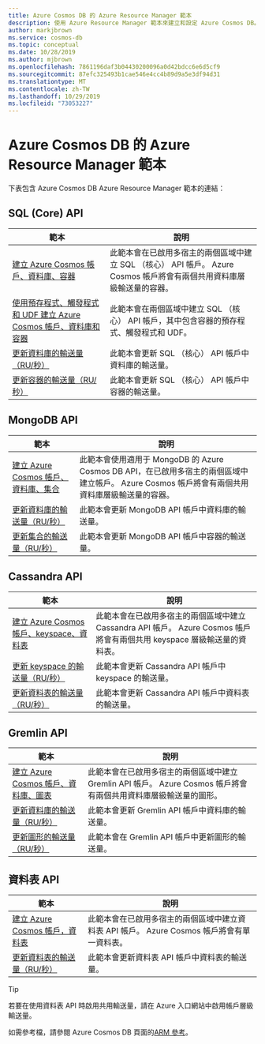 ```yaml
---
title: Azure Cosmos DB 的 Azure Resource Manager 範本
description: 使用 Azure Resource Manager 範本來建立和設定 Azure Cosmos DB。
author: markjbrown
ms.service: cosmos-db
ms.topic: conceptual
ms.date: 10/28/2019
ms.author: mjbrown
ms.openlocfilehash: 7861196daf3b04430200096a0d42bdcc6e6d5cf9
ms.sourcegitcommit: 87efc325493b1cae546e4cc4b89d9a5e3df94d31
ms.translationtype: MT
ms.contentlocale: zh-TW
ms.lasthandoff: 10/29/2019
ms.locfileid: "73053227"
---
```

# <a name="azure-resource-manager-templates-for-azure-cosmos-db"></a>Azure Cosmos DB 的 Azure Resource Manager 範本

下表包含 Azure Cosmos DB Azure Resource Manager 範本的連結：

## <a name="sql-core-api"></a>SQL (Core) API

|**範本**|**說明**|
|---|---|
|[建立 Azure Cosmos 帳戶、資料庫、容器](manage-sql-with-resource-manager.md#create-resource) | 此範本會在已啟用多宿主的兩個區域中建立 SQL （核心） API 帳戶。 Azure Cosmos 帳戶將會有兩個共用資料庫層級輸送量的容器。 |
|[使用預存程式、觸發程式和 UDF 建立 Azure Cosmos 帳戶、資料庫和容器](manage-sql-with-resource-manager.md#create-sproc) | 此範本會在兩個區域中建立 SQL （核心） API 帳戶，其中包含容器的預存程式、觸發程式和 UDF。 |
|[更新資料庫的輸送量（RU/秒）](manage-sql-with-resource-manager.md#database-ru-update) | 此範本會更新 SQL （核心） API 帳戶中資料庫的輸送量。 |
|[更新容器的輸送量（RU/秒）](manage-sql-with-resource-manager.md#container-ru-update) | 此範本會更新 SQL （核心） API 帳戶中容器的輸送量。 |

## <a name="mongodb-api"></a>MongoDB API

|**範本**|**說明**|
|---| ---|
|[建立 Azure Cosmos 帳戶、資料庫、集合](manage-mongodb-with-resource-manager.md#create-resource) | 此範本會使用適用于 MongoDB 的 Azure Cosmos DB API，在已啟用多宿主的兩個區域中建立帳戶。 Azure Cosmos 帳戶將會有兩個共用資料庫層級輸送量的容器。 |
|[更新資料庫的輸送量（RU/秒）](manage-mongodb-with-resource-manager.md#database-ru-update) | 此範本會更新 MongoDB API 帳戶中資料庫的輸送量。 |
|[更新集合的輸送量（RU/秒）](manage-mongodb-with-resource-manager.md#collection-ru-update) | 此範本會更新 MongoDB API 帳戶中容器的輸送量。 |

## <a name="cassandra-api"></a>Cassandra API

|**範本**|**說明**|
|---| ---|
|[建立 Azure Cosmos 帳戶、keyspace、資料表](manage-cassandra-with-resource-manager.md#create-resource) | 此範本會在已啟用多宿主的兩個區域中建立 Cassandra API 帳戶。 Azure Cosmos 帳戶將會有兩個共用 keyspace 層級輸送量的資料表。 |
|[更新 keyspace 的輸送量（RU/秒）](manage-cassandra-with-resource-manager.md#keyspace-ru-update) | 此範本會更新 Cassandra API 帳戶中 keyspace 的輸送量。 |
|[更新資料表的輸送量（RU/秒）](manage-cassandra-with-resource-manager.md#table-ru-update) | 此範本會更新 Cassandra API 帳戶中資料表的輸送量。 |

## <a name="gremlin-api"></a>Gremlin API

|**範本**|**說明**|
|---| ---|
|[建立 Azure Cosmos 帳戶、資料庫、圖表](manage-gremlin-with-resource-manager.md#create-resource) | 此範本會在已啟用多宿主的兩個區域中建立 Gremlin API 帳戶。 Azure Cosmos 帳戶將會有兩個共用資料庫層級輸送量的圖形。 |
|[更新資料庫的輸送量（RU/秒）](manage-gremlin-with-resource-manager.md#database-ru-update) | 此範本會更新 Gremlin API 帳戶中資料庫的輸送量。 |
|[更新圖形的輸送量（RU/秒）](manage-gremlin-with-resource-manager.md#graph-ru-update) | 此範本會在 Gremlin API 帳戶中更新圖形的輸送量。 |

## <a name="table-api"></a>資料表 API

|**範本**|**說明**|
|---| ---|
|[建立 Azure Cosmos 帳戶，資料表](manage-table-with-resource-manager.md#create-resource) | 此範本會在已啟用多宿主的兩個區域中建立資料表 API 帳戶。 Azure Cosmos 帳戶將會有單一資料表。 |
|[更新資料表的輸送量（RU/秒）](manage-table-with-resource-manager.md#table-ru-update) | 此範本會更新資料表 API 帳戶中資料表的輸送量。 |

> [!TIP]
> 若要在使用資料表 API 時啟用共用輸送量，請在 Azure 入口網站中啟用帳戶層級輸送量。

如需參考檔，請參閱 Azure Cosmos DB 頁面的[ARM 參考](/azure/templates/microsoft.documentdb/allversions)。
